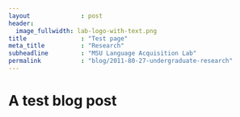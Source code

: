 ```yaml
---
layout              : post
header:
  image_fullwidth: lab-logo-with-text.png
title               : "Test page"
meta_title          : "Research"
subheadline         : "MSU Language Acquisition Lab"
permalink           : "blog/2011-80-27-undergraduate-research"
---
```


# A test blog post